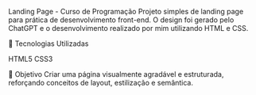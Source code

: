 Landing Page - Curso de Programação
Projeto simples de landing page para prática de desenvolvimento front-end.
O design foi gerado pelo ChatGPT e o desenvolvimento realizado por mim utilizando HTML e CSS.

🚀 Tecnologias Utilizadas

HTML5
CSS3

📌 Objetivo
Criar uma página visualmente agradável e estruturada, reforçando conceitos de layout, estilização e semântica.
